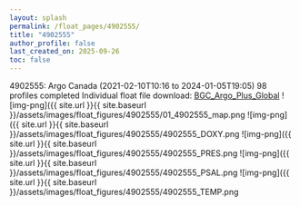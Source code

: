 ```yaml
---
layout: splash
permalink: /float_pages/4902555/
title: "4902555"
author_profile: false
last_created_on: 2025-09-26
toc: false
---
```

 
4902555: Argo Canada (2021-02-10T10:16 to 2024-01-05T19:05)
98 profiles completed
Individual float file download: [BGC_Argo_Plus_Global](https://ftp.soest.hawaii.edu/bgc_argo_plus/Individual_Floats/outliers_removed/4902555_Sprof_processed.nc)
![img-png]({{ site.url }}{{ site.baseurl }}/assets/images/float_figures/4902555/01_4902555_map.png
![img-png]({{ site.url }}{{ site.baseurl }}/assets/images/float_figures/4902555/4902555_DOXY.png
![img-png]({{ site.url }}{{ site.baseurl }}/assets/images/float_figures/4902555/4902555_PRES.png
![img-png]({{ site.url }}{{ site.baseurl }}/assets/images/float_figures/4902555/4902555_PSAL.png
![img-png]({{ site.url }}{{ site.baseurl }}/assets/images/float_figures/4902555/4902555_TEMP.png
